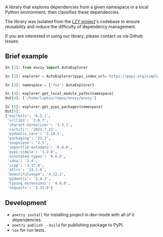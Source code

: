A library that explores dependencies from a given namespace in a local Python environment, then classifies these dependencies.

The library was isolated from the [LZY project](https://github.com/lambdazy/lzy)'s codebase to ensure reusability and reduce the difficulty of dependency management.

If you are interested in using our library, please contact us via Github Issues.

## Brief example

```python
In [1]: from envzy import AutoExplorer

In [2]: explorer = AutoExplorer(pypi_index_url='https://pypi.org/simple', additional_pypi_packages={}, target_python=(3, 9))

In [3]: namespace = {'foo': AutoExplorer}

In [4]: explorer.get_local_module_paths(namespace)
Out[4]: ['/home/lipkin/repos/envzy/envzy']

In [5]: explorer.get_pypi_packages(namespace)
Out[5]:
{'mailbits': '0.2.1',
 'urllib3': '2.0.7',
 'charset-normalizer': '3.3.1',
 'certifi': '2023.7.22',
 'pydantic_core': '2.10.1',
 'packaging': '23.2',
 'soupsieve': '2.5',
 'importlib-metadata': '6.8.0',
 'pypi-simple': '1.2.0',
 'annotated-types': '0.6.0',
 'idna': '3.4',
 'zipp': '3.17.0',
 'attrs': '23.1.0',
 'beautifulsoup4': '4.12.2',
 'pydantic': '2.4.2',
 'typing_extensions': '4.8.0',
 'requests': '2.31.0'}
```

## Development

* `poetry install` for installing project in dev-mode with all of it dependencies.
* `poetry publish --build` for publishing package to PyPI.
* `tox` for run tests.
